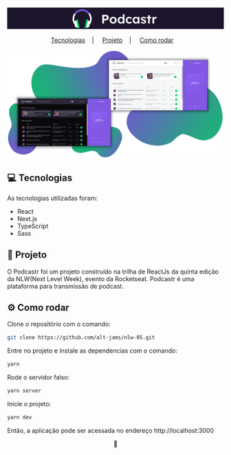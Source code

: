 <p align="center">
  <img alt="moveit" title="moveit" src=".github/podcastr.png" />
</p>

<p align="center">
  <a href="#-tecnologias">Tecnologias</a>&nbsp;&nbsp;&nbsp;&nbsp;|&nbsp;&nbsp;&nbsp;&nbsp;
  <a href="#-projeto">Projeto</a>&nbsp;&nbsp;&nbsp;&nbsp;|&nbsp;&nbsp;&nbsp;&nbsp;
  <a href="#-como-rodar">Como rodar</a>&nbsp;&nbsp;&nbsp;&nbsp;
</p>

<p align="center">
  <img alt="moveit" title="moveit" src=".github/podcastrScreen.png" />
</p>

## 💻 Tecnologias

As tecnologias utilizadas foram:

- React
- Next.js
- TypeScript
- Sass

## 🚀 Projeto

O Podcastr foi um projeto construído na trilha de ReactJs da quinta edição da NLW(Next Level Week), evento da Rocketseat.
Podcastr é uma plataforma para transmissão de podcast.

## ⚙ Como rodar

Clone o repositório com o comando:
``` bash
git clone https://github.com/alt-jams/nlw-05.git 
```
Entre no projeto e instale as dependencias com o comando:
``` bash
yarn
```
Rode o servidor falso:
``` bash
yarn server
```
Inicie o projeto:
``` bash
yarn dev
```
Então, a aplicação pode ser acessada no endereço http://localhost:3000

<p align="center">
    💜
</p>
